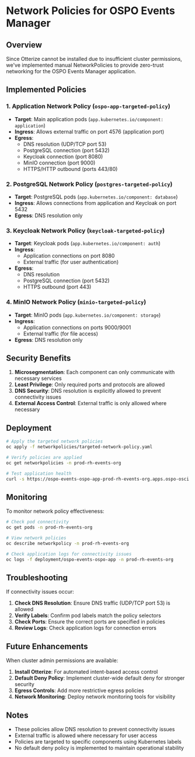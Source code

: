 # Network Policies for OSPO Events Manager

## Overview

Since Otterize cannot be installed due to insufficient cluster permissions, we've implemented manual NetworkPolicies to provide zero-trust networking for the OSPO Events Manager application.

## Implemented Policies

### 1. Application Network Policy (`ospo-app-targeted-policy`)
- **Target**: Main application pods (`app.kubernetes.io/component: application`)
- **Ingress**: Allows external traffic on port 4576 (application port)
- **Egress**:
  - DNS resolution (UDP/TCP port 53)
  - PostgreSQL connection (port 5432)
  - Keycloak connection (port 8080)
  - MinIO connection (port 9000)
  - HTTPS/HTTP outbound (ports 443/80)

### 2. PostgreSQL Network Policy (`postgres-targeted-policy`)
- **Target**: PostgreSQL pods (`app.kubernetes.io/component: database`)
- **Ingress**: Allows connections from application and Keycloak on port 5432
- **Egress**: DNS resolution only

### 3. Keycloak Network Policy (`keycloak-targeted-policy`)
- **Target**: Keycloak pods (`app.kubernetes.io/component: auth`)
- **Ingress**:
  - Application connections on port 8080
  - External traffic (for user authentication)
- **Egress**:
  - DNS resolution
  - PostgreSQL connection (port 5432)
  - HTTPS outbound (port 443)

### 4. MinIO Network Policy (`minio-targeted-policy`)
- **Target**: MinIO pods (`app.kubernetes.io/component: storage`)
- **Ingress**:
  - Application connections on ports 9000/9001
  - External traffic (for file access)
- **Egress**: DNS resolution only

## Security Benefits

1. **Microsegmentation**: Each component can only communicate with necessary services
2. **Least Privilege**: Only required ports and protocols are allowed
3. **DNS Security**: DNS resolution is explicitly allowed to prevent connectivity issues
4. **External Access Control**: External traffic is only allowed where necessary

## Deployment

```bash
# Apply the targeted network policies
oc apply -f networkpolicies/targeted-network-policy.yaml

# Verify policies are applied
oc get networkpolicies -n prod-rh-events-org

# Test application health
curl -s https://ospo-events-ospo-app-prod-rh-events-org.apps.ospo-osci.z3b1.p1.openshiftapps.com/api/health
```

## Monitoring

To monitor network policy effectiveness:

```bash
# Check pod connectivity
oc get pods -n prod-rh-events-org

# View network policies
oc describe networkpolicy -n prod-rh-events-org

# Check application logs for connectivity issues
oc logs -f deployment/ospo-events-ospo-app -n prod-rh-events-org
```

## Troubleshooting

If connectivity issues occur:

1. **Check DNS Resolution**: Ensure DNS traffic (UDP/TCP port 53) is allowed
2. **Verify Labels**: Confirm pod labels match the policy selectors
3. **Check Ports**: Ensure the correct ports are specified in policies
4. **Review Logs**: Check application logs for connection errors

## Future Enhancements

When cluster admin permissions are available:

1. **Install Otterize**: For automated intent-based access control
2. **Default Deny Policy**: Implement cluster-wide default deny for stronger security
3. **Egress Controls**: Add more restrictive egress policies
4. **Network Monitoring**: Deploy network monitoring tools for visibility

## Notes

- These policies allow DNS resolution to prevent connectivity issues
- External traffic is allowed where necessary for user access
- Policies are targeted to specific components using Kubernetes labels
- No default deny policy is implemented to maintain operational stability